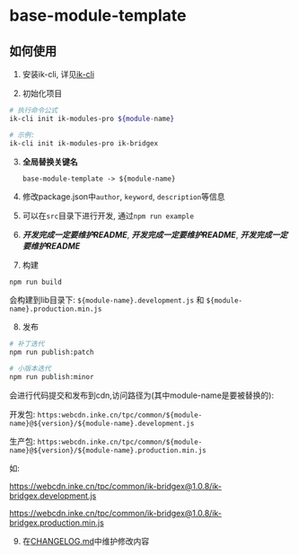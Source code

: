 # base-module-template

## 如何使用
1. 安装ik-cli, 详见[ik-cli](https://code.inke.cn/opd/fe-aws/ik-cli)

1. 初始化项目
```sh
# 执行命令公式
ik-cli init ik-modules-pro ${module-name}

# 示例:
ik-cli init ik-modules-pro ik-bridgex
```

3. **全局替换关键名**

    `base-module-template -> ${module-name}`

1. 修改package.json中`author`, `keyword`, `description`等信息

1. 可以在`src`目录下进行开发, 通过`npm run example`

1. ***开发完成一定要维护README***, ***开发完成一定要维护README***, ***开发完成一定要维护README***

1. 构建

```sh
npm run build
```

会构建到lib目录下: `${module-name}.development.js` 和 `${module-name}.production.min.js`

8. 发布

```sh
# 补丁迭代
npm run publish:patch

# 小版本迭代
npm run publish:minor
```

会进行代码提交和发布到cdn,访问路径为(其中module-name是要被替换的):

开发包: `https:webcdn.inke.cn/tpc/common/${module-name}@${version}/${module-name}.development.js`

生产包: `https:webcdn.inke.cn/tpc/common/${module-name}@${version}/${module-name}.production.min.js`

如:

https://webcdn.inke.cn/tpc/common/ik-bridgex@1.0.8/ik-bridgex.development.js

https://webcdn.inke.cn/tpc/common/ik-bridgex@1.0.8/ik-bridgex.production.min.js

9. 在[CHANGELOG.md]('./CHANGELOG.md)中维护修改内容
